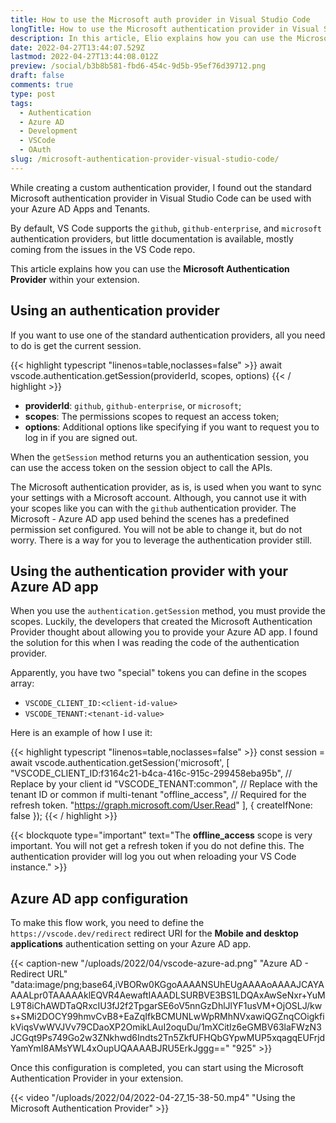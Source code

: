 ```yaml
---
title: How to use the Microsoft auth provider in Visual Studio Code
longTitle: How to use the Microsoft authentication provider in Visual Studio Code
description: In this article, Elio explains how you can use the Microsoft authentication provider in your extensions.
date: 2022-04-27T13:44:07.529Z
lastmod: 2022-04-27T13:44:08.012Z
preview: /social/b3b8b581-fbd6-454c-9d5b-95ef76d39712.png
draft: false
comments: true
type: post
tags:
  - Authentication
  - Azure AD
  - Development
  - VSCode
  - OAuth
slug: /microsoft-authentication-provider-visual-studio-code/
---
```


While creating a custom authentication provider, I found out the standard Microsoft authentication provider in Visual Studio Code can be used with your Azure AD Apps and Tenants.

By default, VS Code supports the `github`, `github-enterprise`, and `microsoft` authentication providers, but little documentation is available, mostly coming from the issues in the VS Code repo.

This article explains how you can use the **Microsoft Authentication Provider** within your extension.

## Using an authentication provider

If you want to use one of the standard authentication providers, all you need to do is get the current session.

{{< highlight typescript "linenos=table,noclasses=false" >}}
await vscode.authentication.getSession(providerId, scopes, options)
{{< / highlight >}}

- **providerId**: `github`, `github-enterprise`, or `microsoft`;
- **scopes**: The permissions scopes to request an access token;
- **options**: Additional options like specifying if you want to request you to log in if you are signed out.

When the `getSession` method returns you an authentication session, you can use the access token on the session object to call the APIs.

The Microsoft authentication provider, as is, is used when you want to sync your settings with a Microsoft account. Although, you cannot use it with your scopes like you can with the `github` authentication provider. The Microsoft - Azure AD app used behind the scenes has a predefined permission set configured. You will not be able to change it, but do not worry. There is a way for you to leverage the authentication provider still.

## Using the authentication provider with your Azure AD app

When you use the `authentication.getSession` method, you must provide the scopes. Luckily, the developers that created the Microsoft Authentication Provider thought about allowing you to provide your Azure AD app. I found the solution for this when I was reading the code of the authentication provider.

Apparently, you have two "special" tokens you can define in the scopes array:

- `VSCODE_CLIENT_ID:<client-id-value>`
- `VSCODE_TENANT:<tenant-id-value>`

Here is an example of how I use it:

{{< highlight typescript "linenos=table,noclasses=false" >}}
const session = await vscode.authentication.getSession('microsoft', [
  "VSCODE_CLIENT_ID:f3164c21-b4ca-416c-915c-299458eba95b", // Replace by your client id
  "VSCODE_TENANT:common", // Replace with the tenant ID or common if multi-tenant
  "offline_access", // Required for the refresh token.
  "https://graph.microsoft.com/User.Read"
], { createIfNone: false });
{{< / highlight >}}

{{< blockquote type="important" text="The **offline_access** scope is very important. You will not get a refresh token if you do not define this. The authentication provider will log you out when reloading your VS Code instance." >}}

## Azure AD app configuration

To make this flow work, you need to define the `https://vscode.dev/redirect` redirect URI for the **Mobile and desktop applications** authentication setting on your Azure AD app.

{{< caption-new "/uploads/2022/04/vscode-azure-ad.png" "Azure AD - Redirect URL"  "data:image/png;base64,iVBORw0KGgoAAAANSUhEUgAAAAoAAAAJCAYAAAALpr0TAAAAAklEQVR4AewaftIAAADLSURBVE3BS1LDQAxAwSeNxr+YuML9T8iChAWDTaQRxcIU3fJ2f2TpgarSE6oV5nnGzDhlJlYF1usVM+OjOSLJ/kws+SMi2DOCY99hmvCvB8+EaZqIfkBCMUNLwWpRMhNVxawiQGZnqCOigkfikViqsVwWVJVv79CDaoXP2OmikLAuI2oquDu/1mXCitIz6eGMBV63laFWzN3JCGqt9Ps749Go2w3ZNkhwd6Indts2Tn5ZkfUFHQbGYpwMUP5xqagqEUFrjdYamYmI8AMsYWL4xOupUQAAAABJRU5ErkJggg==" "925" >}}

Once this configuration is completed, you can start using the Microsoft Authentication Provider in your extension.

{{< video "/uploads/2022/04/2022-04-27_15-38-50.mp4" "Using the Microsoft Authentication Provider" >}}